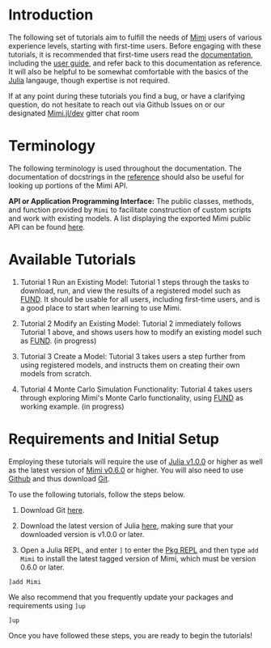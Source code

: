 # Introduction

The following set of tutorials aim to fulfill the needs of [Mimi](https://github.com/anthofflab/Mimi.jl) users of various experience levels, starting with first-time users.  Before engaging with these tutorials, it is recommended that first-time users read the [documentation](http://anthofflab.berkeley.edu/Mimi.jl/latest/), including the [user guide](http://anthofflab.berkeley.edu/Mimi.jl/latest/userguide.html), and refer back to this documentation as reference.  It will also be helpful to be somewhat comfortable with the basics of the [Julia](https://julialang.org/) langauge, though expertise is not required.

If at any point during these tutorials you find a bug, or have a clarifying question, do not hesitate to reach out via Github Issues on or our designated [Mimi.jl/dev](https://gitter.im/anthofflab/Mimi.jl/dev) gitter chat room

# Terminology

The following terminology is used throughout the documentation. The documentation of docstrings in the [reference](http://anthofflab.berkeley.edu/Mimi.jl/latest/reference.html) should also be useful for looking up portions of the Mimi API.

**API or Application Programming Interface:**  The public classes, methods, and function provided by `Mimi` to facilitate construction of custom scripts and work with existing models.  A list displaying the exported Mimi public API can be found [here](http://anthofflab.berkeley.edu/Mimi.jl/dev/reference/).

# Available Tutorials

1. Tutorial 1 Run an Existing Model: Tutorial 1 steps through the tasks to download, run, and view the results of a registered model such as [FUND](http://www.fund-model.org).  It should be usable for all users, including first-time users, and is a good place to start when learning to use Mimi.

2. Tutorial 2 Modify an Existing Model: Tutorial 2 immediately follows Tutorial 1 above, and shows users how to modify an existing model such as [FUND](http://www.fund-model.org). (in progress)

3.  Tutorial 3 Create a Model: Tutorial 3 takes users a step further from using registered models, and instructs them on creating their own models from scratch.

4.  Tutorial 4 Monte Carlo Simulation Functionality: Tutorial 4 takes users through exploring Mimi's Monte Carlo functionality, using [FUND](http://www.fund-model.org) as working example. (in progress)

# Requirements and Initial Setup

Employing these tutorials will require the use of [Julia v1.0.0](https://julialang.org/downloads/) or higher as well as the latest version of [Mimi v0.6.0](https://github.com/anthofflab/Mimi.jl) or higher. You will also need to use [Github](https://github.com) and thus download [Git](https://git-scm.com/downloads).

To use the following tutorials, follow the steps below.

1. Download Git [here](https://git-scm.com/downloads).

2. Download the latest version of Julia [here](https://julialang.org/downloads/), making sure that your downloaded version is v1.0.0 or later.

3. Open a Julia REPL, and enter `]` to enter the [Pkg REPL](https://docs.julialang.org/en/v1/stdlib/Pkg/index.html) and then type `add Mimi` to install the latest tagged version of Mimi, which must be version 0.6.0 or later.

```
]add Mimi
```

We also recommend that you frequently update your packages and requirements using `]up`
```
]up
```

Once you have followed these steps, you are ready to begin the tutorials!
